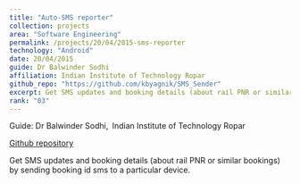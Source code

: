 ```yaml
---
title: "Auto-SMS reporter"
collection: projects
area: "Software Engineering"
permalink: /projects/20/04/2015-sms-reporter
technology: "Android"
date: 20/04/2015
guide: Dr Balwinder Sodhi
affiliation: Indian Institute of Technology Ropar
github_repo: "https://github.com/kbyagnik/SMS_Sender"
excerpt: Get SMS updates and booking details (about rail PNR or similar bookings) by sending booking id sms to a particular device.
rank: "03"
---
```


Guide: Dr Balwinder Sodhi,&ensp;Indian Institute of Technology Ropar 

[Github repository](https://github.com/kbyagnik/SMS_Sender)

Get SMS updates and booking details (about rail PNR or similar bookings) by sending booking id sms to a particular device.
